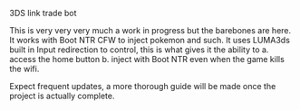 3DS link trade bot

This is very very very much a work in progress but the barebones are here. It works with Boot NTR CFW to inject pokemon and such. It uses LUMA3ds built in Input redirection to control, this is what gives it the ability to a. access the home button b. inject with Boot NTR even when the game kills the wifi.

Expect frequent updates, a more thorough guide will be made once the project is actually complete.

